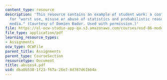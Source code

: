 ```yaml
---
content_type: resource
description: 'This resource contains an example of student work: a contest winner
  for "worst use, misuse or abuse of statistics and probabilistic reasoning in the
  media." (Courtesy of Damien Bador. Used with permission.)'
file: https://ol-ocw-studio-app-qa.s3.amazonaws.com/courses/esd-86-models-data-and-inference-for-socio-technical-systems-spring-2007/dba0b5381f23f67a26e78d787d61b64a_abuses4.pdf
file_type: application/pdf
learning_resource_types:
- Assignments
ocw_type: OCWFile
parent_title: Assignments
parent_type: CourseSection
resourcetype: Document
title: abuses4.pdf
uid: dba0b538-1f23-f67a-26e7-8d787d61b64a
---
```

